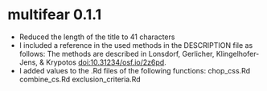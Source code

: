 # multifear 0.1.1

*  Reduced the length of the title to 41 characters
* I included a reference in the used methods in the DESCRIPTION file as follows: The methods are described in Lonsdorf, Gerlicher, Klingelhofer-Jens, & Krypotos <doi:10.31234/osf.io/2z6pd>.
* I added values to the .Rd files of the following functions: 
      chop_css.Rd
      combine_cs.Rd
      exclusion_criteria.Rd
